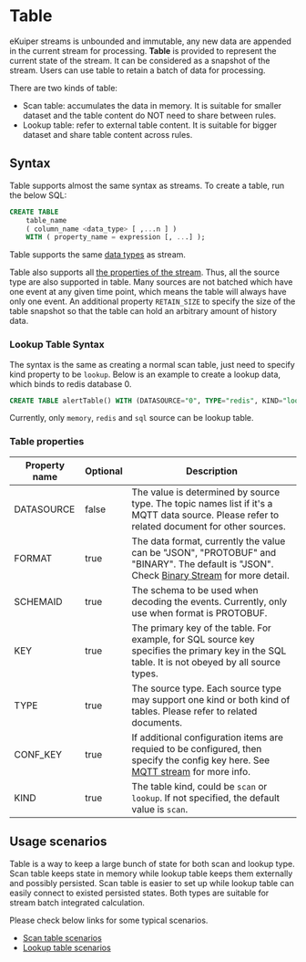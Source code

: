 # Table

eKuiper streams is unbounded and immutable, any new data are appended in the current stream for processing.  **Table** is provided to represent the current state of the stream. It can be considered as a snapshot of the stream. Users can use table to retain a batch of data for processing.

There are two kinds of table:

- Scan table: accumulates the data in memory. It is suitable for smaller dataset and the table content do NOT need to share between rules.
- Lookup table: refer to external table content. It is suitable for bigger dataset and share table content across rules.

## Syntax

Table supports almost the same syntax as streams. To create a table, run the below SQL:

```sql
CREATE TABLE   
    table_name   
    ( column_name <data_type> [ ,...n ] )
    WITH ( property_name = expression [, ...] );
```

Table supports the same [data types](../streams/overview.md#schema-in-stream-definition) as stream.

Table also supports all [the properties of the stream](../streams/overview.md#stream-properties). Thus, all the source type are also supported in table. Many sources are not batched which have one event at any given time point, which means the table will always have only one event. An additional property `RETAIN_SIZE` to specify the size of the table snapshot so that the table can hold an arbitrary amount of history data.

### Lookup Table Syntax

The syntax is the same as creating a normal scan table, just need to specify kind property to be `lookup`. Below is an example to create a lookup data, which binds to redis database 0.

```sql
CREATE TABLE alertTable() WITH (DATASOURCE="0", TYPE="redis", KIND="lookup")
```

Currently, only `memory`, `redis` and `sql` source can be lookup table.

### Table properties

| Property name | Optional | Description                                                                                                                                                                      |
|---------------|----------|----------------------------------------------------------------------------------------------------------------------------------------------------------------------------------|
| DATASOURCE    | false    | The value is determined by source type. The topic names list if it's a MQTT data source. Please refer to related document for other sources.                                     |
| FORMAT        | true     | The data format, currently the value can be "JSON", "PROTOBUF" and "BINARY". The default is "JSON". Check [Binary Stream](../streams/overview.md#binary-stream) for more detail. |
| SCHEMAID      | true     | The schema to be used when decoding the events. Currently, only use when format is PROTOBUF.                                                                                     |
| KEY           | true     | The primary key of the table. For example, for SQL source key specifies the primary key in the SQL table. It is not obeyed by all source types.                                  |
| TYPE          | true     | The source type. Each source type may support one kind or both kind of tables. Please refer to related documents.                                                                |
| CONF_KEY      | true     | If additional configuration items are requied to be configured, then specify the config key here. See [MQTT stream](../sources/builtin/mqtt.md) for more info.                   |
| KIND          | true     | The table kind, could be `scan` or `lookup`. If not specified, the default value is `scan`.                                                                                      |

## Usage scenarios

Table is a way to keep a large bunch of state for both scan and lookup type. Scan table keeps state in memory while lookup table keeps them externally and possibly persisted. Scan table is easier to set up while lookup table can easily connect to existed persisted states. Both types are suitable for stream batch integrated calculation.

Please check below links for some typical scenarios.

- [Scan table scenarios](scan.md)
- [Lookup table scenarios](lookup.md)
